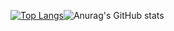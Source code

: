 
<!--
**jokojr97/jokojr97** is a ✨ _special_ ✨ repository because its `README.md` (this file) appears on your GitHub profile.

Here are some ideas to get you started:

- 🔭 I’m currently working on ...
- 🌱 I’m currently learning ...
- 👯 I’m looking to collaborate on ...
- 🤔 I’m looking for help with ...
- 💬 Ask me about ...
- 📫 How to reach me: ...
- 😄 Pronouns: ...
- ⚡ Fun fact: ...
-->
[![Top Langs](https://github-readme-stats.vercel.app/api/top-langs/?username=jokojr97&layout=demo)](https://github.com/anuraghazra/github-readme-stats)![Anurag's GitHub stats](https://github-readme-stats.vercel.app/api?username=jokojr97&show_icons=true&theme=radical)
